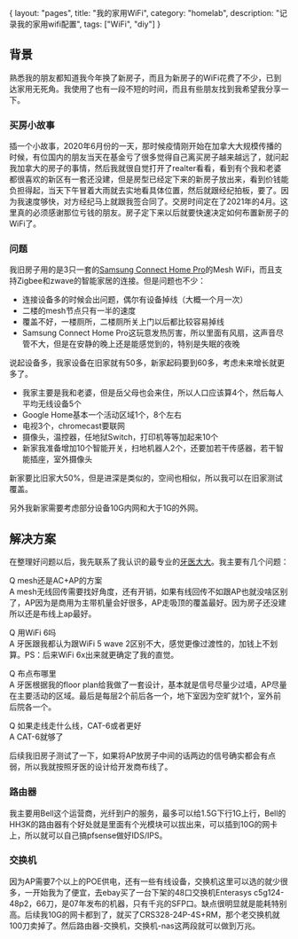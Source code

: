 {
layout: "pages",
title: "我的家用WiFi",
category: "homelab",
description: "记录我的家用wifi配置",
tags: ["WiFi", "diy"]
}

## 背景

熟悉我的朋友都知道我今年换了新房子，而且为新房子的WiFi花费了不少，已到达家用无死角。我使用了也有一段不短的时间，而且有些朋友找到我希望我分享一下。

### 买房小故事

插一个小故事，2020年6月份的一天，那时候疫情刚开始在加拿大大规模传播的时候，有位国内的朋友当天在基金亏了很多觉得自己离买房子越来越远了，就问起我加拿大的房子的事情，然后我就很自觉打开了realter看看，看到有个我和老婆都很喜欢的新区有一套还没建，但是房型已经定下来的新房子放出来，看到价钱能负担得起，当天下午冒着大雨就去实地看具体位置，然后就跟经纪拍板，要了。因为我速度够快，对方经纪马上就跟我签合同了。交房时间定在了2021年的4月。这里真的必须感谢那位亏钱的朋友。房子定下来以后就要快速决定如何布置新房子的WiFi了。

### 问题

我旧房子用的是3只一套的[Samsung Connect Home Pro](https://www.samsung.com/ca/smartthings/hub/samsung-connect-home-pro-et-wv530bwegca/)的Mesh WiFi，而且支持Zigbee和zwave的智能家居的连接。但是问题也不少：

- 连接设备多的时候会出问题，偶尔有设备掉线（大概一个月一次）
- 二楼的mesh节点只有一半的速度
- 覆盖不好，一楼厕所，二楼厕所关上门以后都比较容易掉线
- Samsung Connect Home Pro这玩意发热厉害，所以里面有风扇，这声音尽管不大，但是在安静的晚上还是能感觉到的，特别是失眠的夜晚

说起设备多，我家设备在旧家就有50多，新家起码要到60多，考虑未来增长就更多了。

- 我家主要是我和老婆，但是岳父母也会来住，所以人口应该算4个，然后每人平均无线设备5个
- Google Home基本一个活动区域1个，8个左右
- 电视3个，chromecast要联网
- 摄像头，温控器，任地狱Switch，打印机等等加起来10个
- 新家我准备增加10个智能开关，扫地机器人2个，还要加若干传感器，若干智能插座，室外摄像头

新家要比旧家大50%，但是进深是类似的，空间也相似，所以我可以在旧家测试覆盖。

另外我新家需要考虑部分设备10G内网和大于1G的外网。

## 解决方案

在整理好问题以后，我先联系了我认识的最专业的[牙医大大](https://weibo.com/u/2169039837)。我主要有几个问题：

Q mesh还是AC+AP的方案<br>
A mesh无线回传需要找好角度，还有开销，如果有线回传不如跟AP也就没啥区别了，AP因为是商用为主带机量会好很多，AP走吸顶的覆盖最好。因为房子还没建所以还是布线上ap最好。

Q 用WiFi 6吗<br>
A 牙医跟我都认为跟WiFi 5 wave 2区别不大，感觉更像过渡性的，加钱上不划算。PS：后来WiFi 6x出来就更确定了我的直觉。

Q 布点布哪里<br>
A 牙医根据我的floor plan给我做了一套设计，基本就是信号尽量少过墙，AP尽量在主要活动的区域。最后是每层2个前后各一个，地下室因为空旷就1个，室外前后院各一个。

Q 如果走线走什么线，CAT-6或者更好<br>
A CAT-6就够了

后续我旧房子测试了一下，如果将AP放房子中间的话两边的信号确实都会有点弱，所以我就按照牙医的设计给开发商布线了。

### 路由器

我主要用Bell这个运营商，光纤到户的服务，最多可以给1.5G下行1G上行，Bell的HH3K的路由器有个好处就是里面有个光模块可以拔出来，可以插到10G的网卡上，所以就可以自己搞pfsense做好IDS/IPS。

### 交换机

因为AP需要7个以上的POE供电，还有一些有线设备，交换机这里可以选的就少很多，一开始我为了便宜，去ebay买了一台下架的48口交换机Enterasys c5g124-48p2，66刀，是07年发布的机器，只有千兆的SFP口。缺点很明显就是能耗特别高。后续我10G的网卡都到了，就买了CRS328-24P-4S+RM，那个老交换机就100刀卖掉了。然后路由器-交换机，交换机-nas这两段就可以做到万兆。
